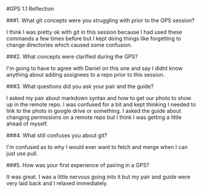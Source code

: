 #GPS 1.1 Reflection

###1. What git concepts were you struggling with prior to the GPS session?

I think I was pretty ok with git in this session because I had used these commands a few times before but I kept doing things like forgetting to change directories which caused some confusion. 

###2. What concepts were clarified during the GPS?

I'm going to have to agree with Daniel on this one and say I didnt know anything about adding assignees to a repo prior to this session.

###3. What questions did you ask your pair and the guide?

I asked my pair about markdown syntax and how to get our photo to show up in the remote repo. I was confused for a bit and kept thinking I needed to link to the photo in google drive or something.
I asked the guide about changing permissions on a remote repo but I think I was getting a little ahead of myself.

###4. What still confuses you about git?

I'm confused as to why I would ever want to fetch and merge when I can just use pull.

###5. How was your first experience of pairing in a GPS?

It was great. I was a little nervous going into it but my pair and guide were very laid back and I relaxed immediately.